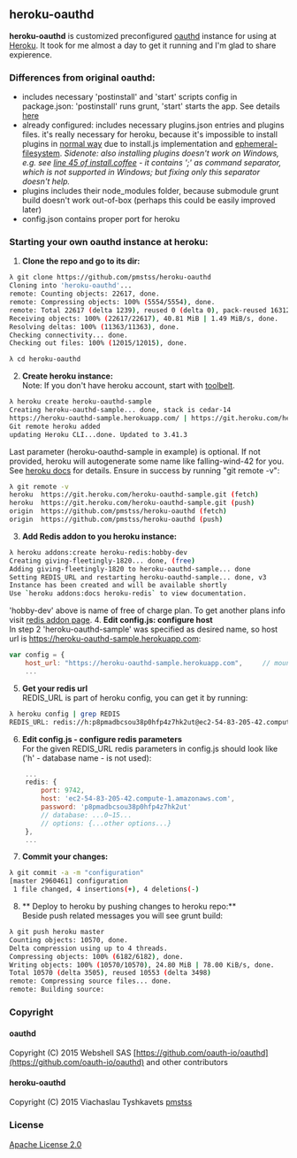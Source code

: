 ## heroku-oauthd

**heroku-oauthd** is customized preconfigured [oauthd](https://github.com/oauth-io/oauthd) instance for using at [Heroku](https://heroku.com).
It took for me almost a day to get it running and I'm glad to share expierence.

### Differences from original oauthd:
- includes necessary 'postinstall' and 'start' scripts config in package.json: 'postinstall' runs grunt, 'start' starts the app. See details [here](https://devcenter.heroku.com/articles/node-with-grunt)
- already configured: includes necessary plugins.json entries and plugins files. it's really necessary for heroku, because it's impossible to install plugins in [normal way](https://github.com/oauth-io/oauthd/wiki/Plugin-installation-and-usage) due to install.js implementation and [ephemeral-filesystem](https://devcenter.heroku.com/articles/dynos#ephemeral-filesystem).
_Sidenote: also installing plugins doesn't work on Windows, e.g. see [line 45 of install.coffee](https://github.com/oauth-io/oauthd/blob/1.0.0-beta.17/src/scaffolding/plugins/install.coffee#L45) - it contains ';' as command separator, which is not supported in Windows; but fixing only this separator doesn't help._
- plugins includes their node_modules folder, because submodule grunt build doesn't work out-of-box (perhaps this could be easily improved later)
- config.json contains proper port for heroku

### Starting your own oauthd instance at heroku:
1. **Clone the repo and go to its dir:**
```sh 
λ git clone https://github.com/pmstss/heroku-oauthd
Cloning into 'heroku-oauthd'...
remote: Counting objects: 22617, done.
remote: Compressing objects: 100% (5554/5554), done.
remote: Total 22617 (delta 1239), reused 0 (delta 0), pack-reused 16312
Receiving objects: 100% (22617/22617), 40.81 MiB | 1.49 MiB/s, done.
Resolving deltas: 100% (11363/11363), done.
Checking connectivity... done.
Checking out files: 100% (12015/12015), done.

λ cd heroku-oauthd
```
2. **Create heroku instance:**  
Note: If you don't have heroku account, start with [toolbelt](https://toolbelt.heroku.com/).
```sh 
λ heroku create heroku-oauthd-sample
Creating heroku-oauthd-sample... done, stack is cedar-14
https://heroku-oauthd-sample.herokuapp.com/ | https://git.heroku.com/heroku-oauthd-sample.git
Git remote heroku added
updating Heroku CLI...done. Updated to 3.41.3
```
Last parameter (heroku-oauthd-sample in example) is optional. If not provided, heroku will autogenerate some name like falling-wind-42 for you. See [heroku docs](https://devcenter.heroku.com/articles/git) for details.
Ensure in success by running "git remote -v":
```sh 
λ git remote -v
heroku  https://git.heroku.com/heroku-oauthd-sample.git (fetch)
heroku  https://git.heroku.com/heroku-oauthd-sample.git (push)
origin  https://github.com/pmstss/heroku-oauthd (fetch)
origin  https://github.com/pmstss/heroku-oauthd (push)
```
3. **Add Redis addon to you heroku instance:**
```sh 
λ heroku addons:create heroku-redis:hobby-dev
Creating giving-fleetingly-1820... done, (free)
Adding giving-fleetingly-1820 to heroku-oauthd-sample... done
Setting REDIS_URL and restarting heroku-oauthd-sample... done, v3
Instance has been created and will be available shortly
Use `heroku addons:docs heroku-redis` to view documentation.
```   
'hobby-dev' above is name of free of charge plan. To get another plans info visit [redis addon page](https://elements.heroku.com/addons/heroku-redis).
4. **Edit config.js: configure host**  
In step 2 'heroku-oauthd-sample' was specified as desired name, so host url is https://heroku-oauthd-sample.herokuapp.com:
```javascript 
var config = {
	host_url: "https://heroku-oauthd-sample.herokuapp.com",		// mounted on this url
	...
```
5. **Get your redis url**   
REDIS_URL is part of heroku config, you can get it by running:
```sh 
λ heroku config | grep REDIS
REDIS_URL: redis://h:p8pmadbcsou38p0hfp4z7hk2ut@ec2-54-83-205-42.compute-1.amazonaws.com:9742
```
6. **Edit config.js - configure redis parameters**  
For the given REDIS_URL redis parameters in config.js should look like ('h' - database name - is not used):
```javascript 
    ...
	redis: {
		port: 9742,
		host: 'ec2-54-83-205-42.compute-1.amazonaws.com',
		password: 'p8pmadbcsou38p0hfp4z7hk2ut'
		// database: ...0~15...
		// options: {...other options...}
	},
	...
```
7. **Commit your changes:**  
```sh
λ git commit -a -m "configuration"
[master 2960461] configuration
 1 file changed, 4 insertions(+), 4 deletions(-)
```
8. ** Deploy to heroku by pushing changes to heroku repo:**  
Beside push related messages you will see grunt build:
```sh
λ git push heroku master
Counting objects: 10570, done.
Delta compression using up to 4 threads.
Compressing objects: 100% (6182/6182), done.
Writing objects: 100% (10570/10570), 24.80 MiB | 78.00 KiB/s, done.
Total 10570 (delta 3505), reused 10553 (delta 3498)
remote: Compressing source files... done.
remote: Building source: 
```
### Copyright
#### oauthd
Copyright (C) 2015 Webshell SAS 
[https://github.com/oauth-io/oauthd](https://github.com/oauth-io/oauthd) and other contributors
#### heroku-oauthd
Copyright (C) 2015 Viachaslau Tyshkavets [pmstss](https://github.com/pmstss/)

### License

[Apache License 2.0](https://spdx.org/licenses/Apache-2.0.html#licenseText)
